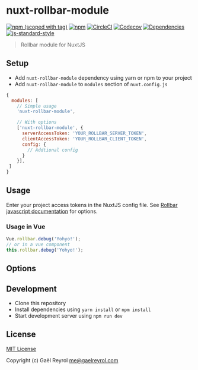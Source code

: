 # nuxt-rollbar-module
[![npm (scoped with tag)](https://img.shields.io/npm/v/nuxt-rollbar-module/latest.svg?style=flat-square)](https://npmjs.com/package/nuxt-rollbar-module)
[![npm](https://img.shields.io/npm/dt/nuxt-rollbar-module.svg?style=flat-square)](https://npmjs.com/package/nuxt-rollbar-module)
[![CircleCI](https://img.shields.io/circleci/project/github/Zevran/nuxt-rollbar-module.svg?style=flat-square)](https://circleci.com/gh/Zevran/nuxt-rollbar-module)
[![Codecov](https://img.shields.io/codecov/c/github/Zevran/nuxt-rollbar-module.svg?style=flat-square)](https://codecov.io/gh/Zevran/nuxt-rollbar-module)
[![Dependencies](https://david-dm.org/Zevran/nuxt-rollbar-module/status.svg?style=flat-square)](https://david-dm.org/Zevran/nuxt-rollbar-module)
[![js-standard-style](https://img.shields.io/badge/code_style-standard-brightgreen.svg?style=flat-square)](http://standardjs.com)

> Rollbar module for NuxtJS

## Setup
- Add `nuxt-rollbar-module` dependency using yarn or npm to your project
- Add `nuxt-rollbar-module` to `modules` section of `nuxt.config.js`

```js
{
  modules: [
    // Simple usage
    'nuxt-rollbar-module',

    // With options
    ['nuxt-rollbar-module', {
      serverAccessToken: 'YOUR_ROLLBAR_SERVER_TOKEN',
      clientAccessToken: 'YOUR_ROLLBAR_CLIENT_TOKEN',
      config: {
        // Addtional config
      }
    }],
 ]
}
```

## Usage

Enter your project access tokens in the NuxtJS config file.
See [Rollbar javascript documentation](https://rollbar.com/docs/notifier/rollbar.js/) for options.

### Usage in Vue

```javascript
Vue.rollbar.debug('Yohyo!');
// or in a vue component
this.rollbar.debug('Yohyo!');
```

## Options

## Development

- Clone this repository
- Install dependencies using `yarn install` or `npm install`
- Start development server using `npm run dev`

## License

[MIT License](./LICENSE)

Copyright (c) Gaël Reyrol <me@gaelreyrol.com>
